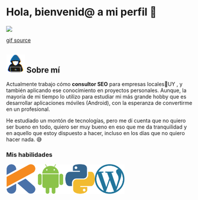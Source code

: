 # Hola, bienvenid@ a mi perfil 👋
<img align="center" height="350" src="/assets/seerlight_s_city_rain_by_lookafar_dcy79k6.gif" />


[gif source](https://www.deviantart.com/lookafar/art/SeerLight-s-City-Rain-783040038)

## <picture><img src = "https://github.com/0xAbdulKhalid/0xAbdulKhalid/raw/main/assets/mdImages/about_me.gif" width = 50px></picture> **Sobre mí**
Actualmente trabajo cómo **consultor SEO** para empresas locales📍UY , y también aplicando ese conocimiento en proyectos personales. Aunque, la mayoría de mi tiempo lo utilizo para estudiar mi más grande hobby que es desarrollar aplicaciones móviles (Android), con la esperanza de convertirme en un profesional.

He estudiado un montón de tecnologías, pero me dí cuenta que no quiero ser bueno en todo, quiero ser muy bueno en eso que me da tranquilidad y en aquello que estoy dispuesto a hacer, incluso en los días que no quiero hacer nada. 😅

### Mis habilidades
<img align="left" height="80px" src="/assets/Logo_kotlin.png">
<img align="left" height="80px" src="/assets/Logo_android.png">
<img align="left" height="80px" src="/assets/Logo_python.png">
<img align="left" height="80px" src="/assets/logo_wordpress.png">

 



